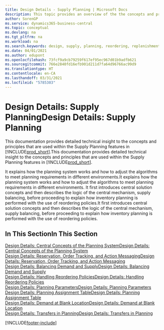 ```yaml
---
title: Design Details - Supply Planning | Microsoft Docs
description: This topic provides an overview of the the concepts and principles that are used within the Supply Planning features in Business Central.
author: SorenGP
ms.service: dynamics365-business-central
ms.topic: conceptual
ms.devlang: na
ms.tgt_pltfrm: na
ms.workload: na
ms.search.keywords: design, supply, planning, reordering, replenishment
ms.date: 04/01/2021
ms.author: edupont
ms.openlocfilehash: 73fcf9a9cb79259f617ef95ec967d01b9adfb621
ms.sourcegitcommit: 766e2840fd16efb901d211d7fa64d96766ac99d9
ms.translationtype: HT
ms.contentlocale: en-CA
ms.lasthandoff: 03/31/2021
ms.locfileid: "5785303"
---
```

# <a name="design-details-supply-planning"></a><span data-ttu-id="3bbd2-103">Design Details: Supply Planning</span><span class="sxs-lookup"><span data-stu-id="3bbd2-103">Design Details: Supply Planning</span></span>
<span data-ttu-id="3bbd2-104">This documentation provides detailed technical insight to the concepts and principles that are used within the Supply Planning features in [!INCLUDE[prod_short](includes/prod_short.md)].</span><span class="sxs-lookup"><span data-stu-id="3bbd2-104">This documentation provides detailed technical insight to the concepts and principles that are used within the Supply Planning features in [!INCLUDE[prod_short](includes/prod_short.md)].</span></span>  

<span data-ttu-id="3bbd2-105">It explains how the planning system works and how to adjust the algorithms to meet planning requirements in different environments.</span><span class="sxs-lookup"><span data-stu-id="3bbd2-105">It explains how the planning system works and how to adjust the algorithms to meet planning requirements in different environments.</span></span> <span data-ttu-id="3bbd2-106">It first introduces central solution concepts and then describes the logic of the central mechanism, supply balancing, before proceeding to explain how inventory planning is performed with the use of reordering policies.</span><span class="sxs-lookup"><span data-stu-id="3bbd2-106">It first introduces central solution concepts and then describes the logic of the central mechanism, supply balancing, before proceeding to explain how inventory planning is performed with the use of reordering policies.</span></span>  

## <a name="in-this-section"></a><span data-ttu-id="3bbd2-107">In This Section</span><span class="sxs-lookup"><span data-stu-id="3bbd2-107">In This Section</span></span>  
[<span data-ttu-id="3bbd2-108">Design Details: Central Concepts of the Planning System</span><span class="sxs-lookup"><span data-stu-id="3bbd2-108">Design Details: Central Concepts of the Planning System</span></span>](design-details-central-concepts-of-the-planning-system.md)  
[<span data-ttu-id="3bbd2-109">Design Details: Reservation, Order Tracking, and Action Messaging</span><span class="sxs-lookup"><span data-stu-id="3bbd2-109">Design Details: Reservation, Order Tracking, and Action Messaging</span></span>](design-details-reservation-order-tracking-and-action-messaging.md)  
[<span data-ttu-id="3bbd2-110">Design Details: Balancing Demand and Supply</span><span class="sxs-lookup"><span data-stu-id="3bbd2-110">Design Details: Balancing Demand and Supply</span></span>](design-details-balancing-demand-and-supply.md)  
[<span data-ttu-id="3bbd2-111">Design Details: Handling Reordering Policies</span><span class="sxs-lookup"><span data-stu-id="3bbd2-111">Design Details: Handling Reordering Policies</span></span>](design-details-handling-reordering-policies.md)  
[<span data-ttu-id="3bbd2-112">Design Details: Planning Parameters</span><span class="sxs-lookup"><span data-stu-id="3bbd2-112">Design Details: Planning Parameters</span></span>](design-details-planning-parameters.md)  
[<span data-ttu-id="3bbd2-113">Design Details: Planning Assignment Table</span><span class="sxs-lookup"><span data-stu-id="3bbd2-113">Design Details: Planning Assignment Table</span></span>](design-details-planning-assignment-table.md)  
[<span data-ttu-id="3bbd2-114">Design Details: Demand at Blank Location</span><span class="sxs-lookup"><span data-stu-id="3bbd2-114">Design Details: Demand at Blank Location</span></span>](design-details-demand-at-blank-location.md)  
[<span data-ttu-id="3bbd2-115">Design Details: Transfers in Planning</span><span class="sxs-lookup"><span data-stu-id="3bbd2-115">Design Details: Transfers in Planning</span></span>](design-details-transfers-in-planning.md)


[!INCLUDE[footer-include](includes/footer-banner.md)]
